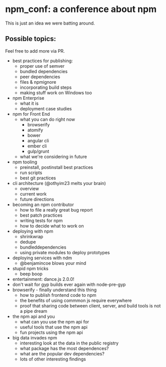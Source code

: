 # npm_conf: a conference about npm

This is just an idea we were batting around.

## Possible topics:

Feel free to add more via PR.

* best practices for publishing:
	* proper use of semver
	* bundled dependencies
	* peer dependencies
	* files & npmignore
	* incorporating build steps
	* making stuff work on Windows too
* npm Enterprise
	* what it is
	* deployment case studies
* npm for Front End
	* what you can do right now
		* browserify
		* atomify
		* bower
		* angular cli
		* ember cli
		* gulp/grunt
	* what we're considering in future
* npm tooling
	* preinstall, postinstall best practices
	* run scripts
	* best git practices
* cli architecture (@othyim23 melts your brain)
	* overview
	* current work
	* future directions
* becoming an npm contributor
	* how to file a really great bug report
	* best patch practices
	* writing tests for npm
	* how to decide what to work on
* deploying with npm
	* shrinkwrap
	* dedupe
	* bundleddependencies
	* using private modules to deploy prototypes
* deploying services with ndm
	* @benjamincoe blows your mind
* stupid npm tricks
	* beep boop
* entertainment: dance.js 2.0.0!
* don't wait for gyp builds ever again with node-pre-gyp
* browserify - finally understand this thing
	* how to publish frontend code to npm
	* the benefits of using commmon js require everywhere
	* proof that sharing code between client, server, and build tools is not a pipe dream
* the npm api and you
 	* what can you use the npm api for
 	* useful tools that use the npm api
	* fun projects using the npm api
* big data invades npm
	* interesting look at the data in the public registry
	* what package has the most dependences?
	* what are the popular dev dependencies?
	* lots of other interesting findings

